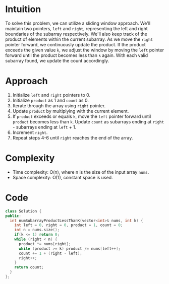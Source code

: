 # Intuition
To solve this problem, we can utilize a sliding window approach. We'll maintain two pointers, `left` and `right`, representing the left and right boundaries of the subarray respectively. We'll also keep track of the product of elements within the current subarray. As we move the `right` pointer forward, we continuously update the product. If the product exceeds the given value `k`, we adjust the window by moving the `left` pointer forward until the product becomes less than `k` again. With each valid subarray found, we update the count accordingly.

# Approach
1. Initialize `left` and `right` pointers to 0.
2. Initialize `product` as 1 and `count` as 0.
3. Iterate through the array using `right` pointer.
4. Update `product` by multiplying with the current element.
5. If `product` exceeds or equals `k`, move the `left` pointer forward until `product` becomes less than `k`. Update `count` as subarrays ending at `right` - subarrays ending at `left` + 1.
6. Increment `right`.
7. Repeat steps 4-6 until `right` reaches the end of the array.

# Complexity
- Time complexity: O(n), where n is the size of the input array `nums`.
- Space complexity: O(1), constant space is used.

# Code
```cpp
class Solution {
public:
  int numSubarrayProductLessThanK(vector<int>& nums, int k) {
    int left = 0, right = 0, product = 1, count = 0;
    int n = nums.size();
    if(k <= 1) return 0;
    while (right < n) {
      product *= nums[right];
      while (product >= k) product /= nums[left++];
      count += 1 + (right - left);
      right++;
    }
    return count;
  }
};
